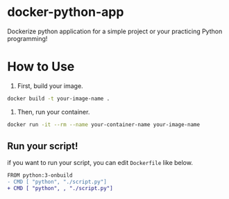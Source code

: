 # docker-python-app
Dockerize python application for a simple project or your practicing Python programming!  

# How to Use

1. First, build your image.

  ```bash
  docker build -t your-image-name .
  ```

1. Then, run your container.

  ```bash
  docker run -it --rm --name your-container-name your-image-name
  ```

## Run your script!

if you want to run your script, you can edit `Dockerfile` like below.

```diff
FROM python:3-onbuild
- CMD [ "python", "./script.py"]
+ CMD [ "python", , "./script.py"]
```
